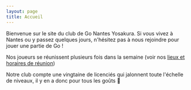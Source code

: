 ```yaml
---
layout: page
title: Accueil
---
```


Bienvenue sur le site du club de Go Nantes Yosakura.
Si vous vivez à Nantes ou y passez quelques jours, n'hésitez pas à nous rejoindre pour jouer une partie de Go&nbsp;!

Nos joueurs se réunissent plusieurs fois dans la semaine (voir nos [lieux et horaires de réunion](/locaux-horaires/))

Notre club compte une vingtaine de licenciés qui jalonnent toute l'échelle de niveaux, il y en a donc pour tous les goûts 🙂
